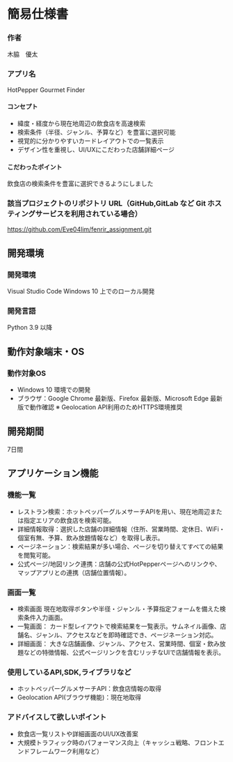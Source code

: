 # 簡易仕様書

### 作者
木脇　優太
### アプリ名
HotPepper Gourmet Finder

#### コンセプト
- 緯度・経度から現在地周辺の飲食店を高速検索
- 検索条件（半径、ジャンル、予算など）を豊富に選択可能
- 視覚的に分かりやすいカードレイアウトでの一覧表示
- デザイン性を重視し、UI/UXにこだわった店舗詳細ページ

#### こだわったポイント
飲食店の検索条件を豊富に選択できるようにしました

### 該当プロジェクトのリポジトリ URL（GitHub,GitLab など Git ホスティングサービスを利用されている場合）
https://github.com/Eve04lim/fenrir_assignment.git

## 開発環境
### 開発環境
Visual Studio Code
Windows 10 上でのローカル開発

### 開発言語
Python 3.9 以降

## 動作対象端末・OS
### 動作対象OS
- Windows 10 環境での開発
- ブラウザ：Google Chrome 最新版、Firefox 最新版、Microsoft Edge 最新版で動作確認
  ※ Geolocation API利用のためHTTPS環境推奨

## 開発期間
7日間

## アプリケーション機能

### 機能一覧
- レストラン検索：ホットペッパーグルメサーチAPIを用い、現在地周辺または指定エリアの飲食店を検索可能。
- 詳細情報取得：選択した店舗の詳細情報（住所、営業時間、定休日、WiFi・個室有無、予算、飲み放題情報など）を取得し表示。
- ページネーション：検索結果が多い場合、ページを切り替えてすべての結果を閲覧可能。
- 公式ページ/地図リンク連携：店舗の公式HotPepperページへのリンクや、マップアプリとの連携（店舗位置情報）。

### 画面一覧
- 検索画面
  現在地取得ボタンや半径・ジャンル・予算指定フォームを備えた検索条件入力画面。
- 一覧画面：
  カード型レイアウトで検索結果を一覧表示。サムネイル画像、店舗名、ジャンル、アクセスなどを即時確認でき、ページネーション対応。
- 詳細画面：
  大きな店舗画像、ジャンル、アクセス、営業時間、個室・飲み放題などの特徴情報、公式ページリンクを含むリッチなUIで店舗情報を表示。

### 使用しているAPI,SDK,ライブラリなど
- ホットペッパーグルメサーチAPI：飲食店情報の取得
- Geolocation API(ブラウザ機能)：現在地取得

### アドバイスして欲しいポイント
- 飲食店一覧リストや詳細画面のUI/UX改善案
- 大規模トラフィック時のパフォーマンス向上（キャッシュ戦略、フロントエンドフレームワーク利用など）
